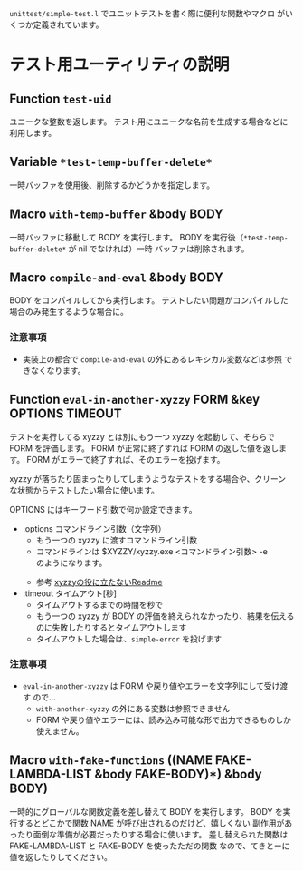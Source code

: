 `unittest/simple-test.l` でユニットテストを書く際に便利な関数やマクロ
がいくつか定義されています。


テスト用ユーティリティの説明
============================

Function `test-uid`
-------------------
ユニークな整数を返します。
テスト用にユニークな名前を生成する場合などに利用します。

Variable `*test-temp-buffer-delete*`
------------------------------------
一時バッファを使用後、削除するかどうかを指定します。

Macro `with-temp-buffer` &body BODY
-----------------------------------
一時バッファに移動して BODY を実行します。
BODY を実行後（`*test-temp-buffer-delete*` が nil でなければ）一時
バッファは削除されます。

Macro `compile-and-eval` &body BODY
-----------------------------------
BODY をコンパイルしてから実行します。
テストしたい問題がコンパイルした場合のみ発生するような場合に。

### 注意事項
- 実装上の都合で `compile-and-eval` の外にあるレキシカル変数などは参照
  できなくなります。

Function `eval-in-another-xyzzy` FORM &key OPTIONS TIMEOUT
----------------------------------------------------------
テストを実行してる xyzzy とは別にもう一つ xyzzy を起動して、そちらで
FORM を評価します。
FORM が正常に終了すれば FORM の返した値を返します。
FORM がエラーで終了すれば、そのエラーを投げます。

xyzzy が落ちたり固まったりしてしまうようなテストをする場合や、クリーン
な状態からテストしたい場合に使います。

OPTIONS にはキーワード引数で何か設定できます。

- :options コマンドライン引数（文字列）
  - もう一つの xyzzy に渡すコマンドライン引数
  - コマンドラインは $XYZZY/xyzzy.exe <コマンドライン引数> -e <FORM>
    のようになります。
  - 参考 [xyzzyの役に立たないReadme](http://www.jsdlab.co.jp/~kei/download/00README.html)
- :timeout タイムアウト[秒]
  - タイムアウトするまでの時間を秒で
  - もう一つの xyzzy が BODY の評価を終えられなかったり、結果を伝える
    のに失敗したりするとタイムアウトします
  - タイムアウトした場合は、`simple-error` を投げます

### 注意事項
- `eval-in-another-xyzzy` は FORM や戻り値やエラーを文字列にして受け渡す
  ので...
  - `with-another-xyzzy` の外にある変数は参照できません
  - FORM や戻り値やエラーには、読み込み可能な形で出力できるものしか
    使えません。

Macro `with-fake-functions` ((NAME FAKE-LAMBDA-LIST &body FAKE-BODY)*) &body BODY)
----------------------------------------------------------------------------------
一時的にグローバルな関数定義を差し替えて BODY を実行します。
BODY を実行するとどこかで関数 NAME が呼び出されるのだけど、嬉しくない
副作用があったり面倒な準備が必要だったりする場合に使います。
差し替えられた関数は FAKE-LAMBDA-LIST と FAKE-BODY を使ったただの関数
なので、てきとーに値を返したりしてください。



